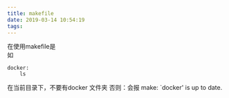 ```yaml
---
title: makefile
date: 2019-03-14 10:54:19
tags:
---
```


在使用makefile是   
如
```
docker:
    ls
```

在当前目录下，不要有docker 文件夹  否则：会报 make: `docker' is up to date.
